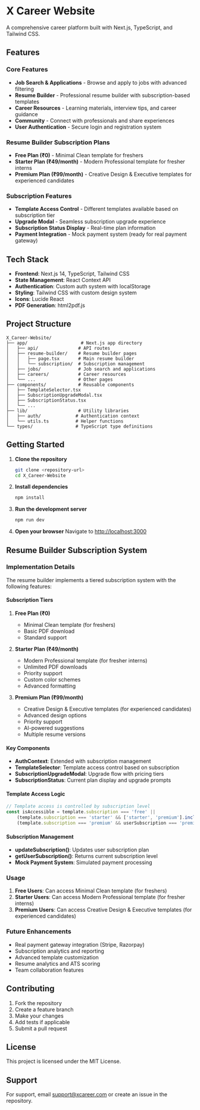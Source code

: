 # X Career Website

A comprehensive career platform built with Next.js, TypeScript, and Tailwind CSS.

## Features

### Core Features
- **Job Search & Applications** - Browse and apply to jobs with advanced filtering
- **Resume Builder** - Professional resume builder with subscription-based templates
- **Career Resources** - Learning materials, interview tips, and career guidance
- **Community** - Connect with professionals and share experiences
- **User Authentication** - Secure login and registration system

### Resume Builder Subscription Plans
- **Free Plan (₹0)** - Minimal Clean template for freshers
- **Starter Plan (₹49/month)** - Modern Professional template for fresher interns
- **Premium Plan (₹99/month)** - Creative Design & Executive templates for experienced candidates

### Subscription Features
- **Template Access Control** - Different templates available based on subscription tier
- **Upgrade Modal** - Seamless subscription upgrade experience
- **Subscription Status Display** - Real-time plan information
- **Payment Integration** - Mock payment system (ready for real payment gateway)

## Tech Stack

- **Frontend**: Next.js 14, TypeScript, Tailwind CSS
- **State Management**: React Context API
- **Authentication**: Custom auth system with localStorage
- **Styling**: Tailwind CSS with custom design system
- **Icons**: Lucide React
- **PDF Generation**: html2pdf.js

## Project Structure

```
X_Career-Website/
├── app/                    # Next.js app directory
│   ├── api/               # API routes
│   ├── resume-builder/    # Resume builder pages
│   │   ├── page.tsx       # Main resume builder
│   │   └── subscription/  # Subscription management
│   ├── jobs/              # Job search and applications
│   ├── careers/           # Career resources
│   └── ...                # Other pages
├── components/            # Reusable components
│   ├── TemplateSelector.tsx
│   ├── SubscriptionUpgradeModal.tsx
│   ├── SubscriptionStatus.tsx
│   └── ...
├── lib/                   # Utility libraries
│   ├── auth/             # Authentication context
│   └── utils.ts          # Helper functions
└── types/                # TypeScript type definitions
```

## Getting Started

1. **Clone the repository**
   ```bash
   git clone <repository-url>
   cd X_Career-Website
   ```

2. **Install dependencies**
   ```bash
   npm install
   ```

3. **Run the development server**
   ```bash
   npm run dev
   ```

4. **Open your browser**
   Navigate to [http://localhost:3000](http://localhost:3000)

## Resume Builder Subscription System

### Implementation Details

The resume builder implements a tiered subscription system with the following features:

#### Subscription Tiers
1. **Free Plan (₹0)**
   - Minimal Clean template (for freshers)
   - Basic PDF download
   - Standard support

2. **Starter Plan (₹49/month)**
   - Modern Professional template (for fresher interns)
   - Unlimited PDF downloads
   - Priority support
   - Custom color schemes
   - Advanced formatting

3. **Premium Plan (₹99/month)**
   - Creative Design & Executive templates (for experienced candidates)
   - Advanced design options
   - Priority support
   - AI-powered suggestions
   - Multiple resume versions

#### Key Components

- **AuthContext**: Extended with subscription management
- **TemplateSelector**: Template access control based on subscription
- **SubscriptionUpgradeModal**: Upgrade flow with pricing tiers
- **SubscriptionStatus**: Current plan display and upgrade prompts

#### Template Access Logic

```typescript
// Template access is controlled by subscription level
const isAccessible = template.subscription === 'free' || 
    (template.subscription === 'starter' && ['starter', 'premium'].includes(userSubscription)) ||
    (template.subscription === 'premium' && userSubscription === 'premium');
```

#### Subscription Management

- **updateSubscription()**: Updates user subscription plan
- **getUserSubscription()**: Returns current subscription level
- **Mock Payment System**: Simulated payment processing

### Usage

1. **Free Users**: Can access Minimal Clean template (for freshers)
2. **Starter Users**: Can access Modern Professional template (for fresher interns)
3. **Premium Users**: Can access Creative Design & Executive templates (for experienced candidates)

### Future Enhancements

- Real payment gateway integration (Stripe, Razorpay)
- Subscription analytics and reporting
- Advanced template customization
- Resume analytics and ATS scoring
- Team collaboration features

## Contributing

1. Fork the repository
2. Create a feature branch
3. Make your changes
4. Add tests if applicable
5. Submit a pull request

## License

This project is licensed under the MIT License.

## Support

For support, email support@xcareer.com or create an issue in the repository.
